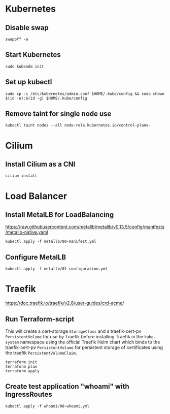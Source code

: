 # Kubernetes

## Disable swap

```shell
swapoff -a
```

## Start Kubernetes

```shell
sudo kubeadm init
```

## Set up kubectl

```shell
sudo cp -i /etc/kubernetes/admin.conf $HOME/.kube/config && sudo chown $(id -u):$(id -g) $HOME/.kube/config
```

## Remove taint for single node use

```shell
kubectl taint nodes --all node-role.kubernetes.io/control-plane-
```

# Cilium

## Install Cilium as a CNI

```shell
cilium install
```

# Load Balancer

## Install MetalLB for LoadBalancing

https://raw.githubusercontent.com/metallb/metallb/v0.13.5/config/manifests/metallb-native.yaml

```shell
kubectl apply -f metallb/00-manifest.yml
```

## Configure MetalLB

```shell
kubectl apply -f metallb/01-configuration.yml
```

# Traefik

https://doc.traefik.io/traefik/v2.8/user-guides/crd-acme/

## Run Terraform-script

This will create a cert-storage `StorageClass` and a traefik-cert-pv `PersistentVolume` for use by Traefik before
installing Traefik in the `kube-system` namespace using the official Traefik Helm chart which binds to the
traefik-cert-pv `PersistentVolume` for persistent storage of certificates using the traefik `PersistentVolumeClaim`.

```shell
terraform init
terraform plan
terraform apply
```

## Create test application "whoami" with IngressRoutes

```shell
kubectl apply -f whoami/00-whoami.yml
```